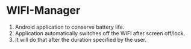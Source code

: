 # WIFI-Manager

1. Android application to conserve battery life.
2. Application automatically switches off the WIFI after screen off/lock. 
3. It will do that after the duration specified by the user.
